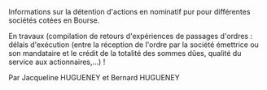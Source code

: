 Informations sur la détention d'actions en nominatif pur pour différentes sociétés cotées en Bourse.

En travaux (compilation de retours d'expériences de passages d'ordres : délais d'exécution (entre la réception de l'ordre par la société émettrice ou son mandataire et le crédit de la totalité des sommes dûes, qualité du service aux actionnaires,…) !


Par Jacqueline HUGUENEY et Bernard HUGUENEY
